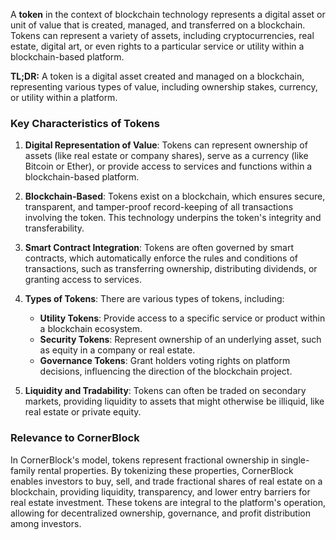 A **token** in the context of blockchain technology represents a digital asset or unit of value that is created, managed, and transferred on a blockchain. Tokens can represent a variety of assets, including cryptocurrencies, real estate, digital art, or even rights to a particular service or utility within a blockchain-based platform.

**TL;DR:** A token is a digital asset created and managed on a blockchain, representing various types of value, including ownership stakes, currency, or utility within a platform.

### Key Characteristics of Tokens

1. **Digital Representation of Value**: Tokens can represent ownership of assets (like real estate or company shares), serve as a currency (like Bitcoin or Ether), or provide access to services and functions within a blockchain-based platform.

2. **Blockchain-Based**: Tokens exist on a blockchain, which ensures secure, transparent, and tamper-proof record-keeping of all transactions involving the token. This technology underpins the token's integrity and transferability.

3. **Smart Contract Integration**: Tokens are often governed by smart contracts, which automatically enforce the rules and conditions of transactions, such as transferring ownership, distributing dividends, or granting access to services.

4. **Types of Tokens**: There are various types of tokens, including:
   - **Utility Tokens**: Provide access to a specific service or product within a blockchain ecosystem.
   - **Security Tokens**: Represent ownership of an underlying asset, such as equity in a company or real estate.
   - **Governance Tokens**: Grant holders voting rights on platform decisions, influencing the direction of the blockchain project.

5. **Liquidity and Tradability**: Tokens can often be traded on secondary markets, providing liquidity to assets that might otherwise be illiquid, like real estate or private equity.

### Relevance to CornerBlock

In CornerBlock's model, tokens represent fractional ownership in single-family rental properties. By tokenizing these properties, CornerBlock enables investors to buy, sell, and trade fractional shares of real estate on a blockchain, providing liquidity, transparency, and lower entry barriers for real estate investment. These tokens are integral to the platform's operation, allowing for decentralized ownership, governance, and profit distribution among investors.